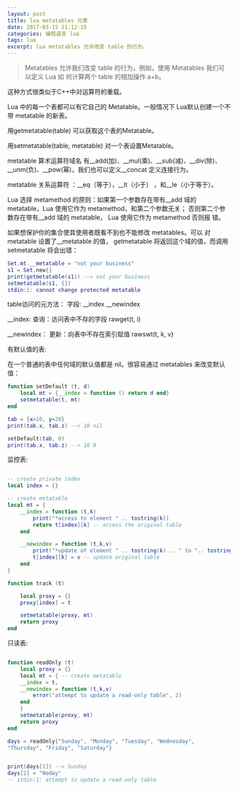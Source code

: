 ```yaml
---
layout: post
title: lua metatables 元表
date: 2017-03-15 21:12:15
categories: 编程语言 lua
tags: lua  
excerpt: lua metatables 允许改变 table 的行为。
---
```


> Metatables 允许我们改变 table 的行为，例如，使用 Metatables 我们可以定义 Lua 如
何计算两个 table 的相加操作 a+b。

这种方式很类似于C++中对运算符的重载。

Lua 中的每一个表都可以有它自己的 Metatable。一般情况下 Lua默认创建一个不带 metatable 的新表。

用getmetatable(table) 可以获取这个表的Metatable。

用setmetatable(table, metatable) 对一个表设置Metatable。

metatable 算术运算符域名 有__add(加)、__mul(乘)、__sub(减)、__div(除)、__unm(负)、__pow(幂)，我们也可以定义__concat 定义连接行为。

metatable 关系运算符 ：__eq（等于），__lt（小于） ，和__le（小于等于）。

Lua 选择 metamethod 的原则：如果第一个参数存在带有__add 域的 metatable，Lua
使用它作为 metamethod，和第二个参数无关；
否则第二个参数存在带有__add 域的 metatable， Lua 使用它作为 metamethod 否则报
错。

如果想保护你的集合使其使用者既看不到也不能修改 metatables。可以
对 metatable 设置了__metatable 的值， getmetatable 将返回这个域的值，而调用 setmetatable
将会出错：

```lua
Set.mt.__metatable = "not your business"
s1 = Set.new{}
print(getmetatable(s1)) --> not your business
setmetatable(s1, {})
stdin:1: cannot change protected metatable
```

table访问的元方法： 字段: __index __newindex

__index:  查询：访问表中不存的字段  rawget(t, i)

__newindex： 更新：向表中不存在索引赋值  rawswt(t, k, v)

有默认值的表:

在一个普通的表中任何域的默认值都是 nil。很容易通过 metatables 来改变默认值：

```lua
function setDefault (t, d)
	local mt = {__index = function () return d end}
	setmetatable(t, mt)
end

tab = {x=10, y=20}
print(tab.x, tab.z) --> 10 nil

setDefault(tab, 0)
print(tab.x, tab.z) --> 10 0
```

监控表:

```lua

-- create private index
local index = {}

-- create metatable
local mt = {
	__index = function (t,k)
		print("*access to element " .. tostring(k))
		return t[index][k] -- access the original table
	end

	__newindex = function (t,k,v)
		print("*update of element " .. tostring(k) .. " to ".. tostring(v))
		t[index][k] = v -- update original table
	end
}

function track (t)

	local proxy = {}
	proxy[index] = t

	setmetatable(proxy, mt)
	return proxy
end
```

只读表:

```lua

function readOnly (t)
	local proxy = {}
	local mt = { -- create metatable
	__index = t,
	__newindex = function (t,k,v)
		error("attempt to update a read-only table", 2)
	end
	}
	setmetatable(proxy, mt)
	return proxy
end

days = readOnly{"Sunday", "Monday", "Tuesday", "Wednesday",
"Thursday", "Friday", "Saturday"}


print(days[1]) --> Sunday
days[2] = "Noday"
-- stdin:1: attempt to update a read-only table

```